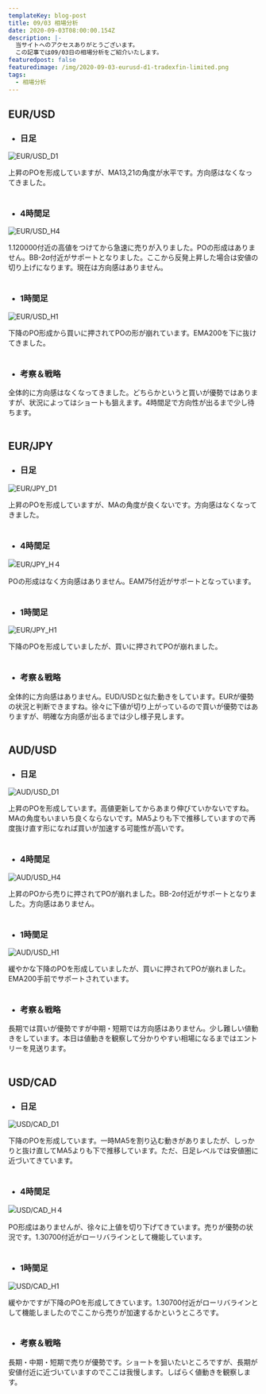 ```yaml
---
templateKey: blog-post
title: 09/03 相場分析
date: 2020-09-03T08:00:00.154Z
description: |-
  当サイトへのアクセスありがとうございます。
  この記事では09/03日の相場分析をご紹介いたします。
featuredpost: false
featuredimage: /img/2020-09-03-eurusd-d1-tradexfin-limited.png
tags:
  - 相場分析
---
```

## EUR/USD

* ### 日足

![EUR/USD_D1](/img/2020-09-03-eurusd-d1-tradexfin-limited.png)

上昇のPOを形成していますが、MA13,21の角度が水平です。方向感はなくなってきました。
<br>
<br>

* ### 4時間足

![EUR/USD_H4](/img/2020-09-03-eurusd-h4-tradexfin-limited.png)

1.120000付近の高値をつけてから急速に売りが入りました。POの形成はありません。BB-2σ付近がサポートとなりました。ここから反発上昇した場合は安値の切り上げになります。現在は方向感はありません。
<br>
<br>

* ### 1時間足

![EUR/USD_H1](/img/2020-09-03-eurusd-h1-tradexfin-limited.png)

下降のPO形成から買いに押されてPOの形が崩れています。EMA200を下に抜けてきました。
<br>
<br>

* ### 考察＆戦略

全体的に方向感はなくなってきました。どちらかというと買いが優勢ではありますが、状況によってはショートも狙えます。4時間足で方向性が出るまで少し待ちます。
<br>
<br>

## EUR/JPY

* ### 日足

![EUR/JPY_D1](/img/2020-09-03-eurjpy-d1-tradexfin-limited.png)

上昇のPOを形成していますが、MAの角度が良くないです。方向感はなくなってきました。
<br>
<br>

* ### 4時間足

![EUR/JPY_H４](/img/2020-09-03-eurjpy-h4-tradexfin-limited.png)

POの形成はなく方向感はありません。EAM75付近がサポートとなっています。
<br>
<br>

* ### 1時間足

![EUR/JPY_H1](/img/2020-09-03-eurjpy-h1-tradexfin-limited.png)

下降のPOを形成していましたが、買いに押されてPOが崩れました。
<br>
<br>

* ### 考察＆戦略

全体的に方向感はありません。EUD/USDと似た動きをしています。EURが優勢の状況と判断できますね。徐々に下値が切り上がっているので買いが優勢ではありますが、明確な方向感が出るまでは少し様子見します。
<br>
<br>

## AUD/USD

* ### 日足

![AUD/USD_D1](/img/2020-09-03-audusd-d1-tradexfin-limited.png)

上昇のPOを形成しています。高値更新してからあまり伸びていかないですね。MAの角度もいまいち良くならないです。MA5よりも下で推移していますので再度抜け直す形になれば買いが加速する可能性が高いです。
<br>
<br>

* ### 4時間足

![AUD/USD_H4](/img/2020-09-03-audusd-h4-tradexfin-limited.png)

上昇のPOから売りに押されてPOが崩れました。BB-2σ付近がサポートとなりました。方向感はありません。
<br>
<br>

* ### 1時間足

![AUD/USD_H1](/img/2020-09-03-audusd-h1-tradexfin-limited.png)

緩やかな下降のPOを形成していましたが、買いに押されてPOが崩れました。EMA200手前でサポートされています。
<br>
<br>

* ### 考察＆戦略

長期では買いが優勢ですが中期・短期では方向感はありません。少し難しい値動きをしています。本日は値動きを観察して分かりやすい相場になるまではエントリーを見送ります。
<br>
<br>

## USD/CAD

* ### 日足

![USD/CAD_D1](/img/2020-09-03-usdcad-d1-tradexfin-limited.png)

下降のPOを形成しています。一時MA5を割り込む動きがありましたが、しっかりと抜け直してMA5よりも下で推移しています。ただ、日足レベルでは安値圏に近づいてきています。
<br>
<br>

* ### 4時間足

![USD/CAD_H４](/img/2020-09-03-usdcad-h4-tradexfin-limited.png)

PO形成はありませんが、徐々に上値を切り下げてきています。売りが優勢の状況です。1.30700付近がローリバラインとして機能しています。
<br>
<br>

* ### 1時間足

![USD/CAD_H1](/img/2020-09-03-usdcad-h1-tradexfin-limited.png)

緩やかですが下降のPOを形成してきています。1.30700付近がローリバラインとして機能しましたのでここから売りが加速するかというところです。
<br>
<br>

* ### 考察＆戦略

長期・中期・短期で売りが優勢です。ショートを狙いたいところですが、長期が安値付近に近づいていますのでここは我慢します。しばらく値動きを観察します。

